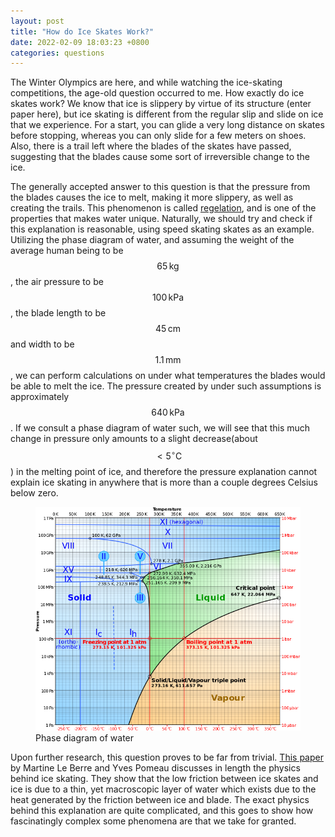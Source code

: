 ```yaml
---
layout: post
title: "How do Ice Skates Work?"
date: 2022-02-09 18:03:23 +0800
categories: questions
---
```


The Winter Olympics are here, and while watching the ice-skating competitions, the age-old question occurred to me. How exactly do ice skates work? We know that ice is slippery by virtue of its structure (enter paper here), but ice skating is different from the regular slip and slide on ice that we experience. For a start, you can glide a very long distance on skates before stopping, whereas you can only slide for a few meters on shoes. Also, there is a trail left where the blades of the skates have passed, suggesting that the blades cause some sort of irreversible change to the ice. 


The generally accepted answer to this question is that the pressure from the blades causes the ice to melt, making it more slippery, as well as creating the trails. This phenomenon is called [regelation](https://en.m.wikipedia.org/wiki/Regelation), and is one of the properties that makes water unique. Naturally, we should try and check if this explanation is reasonable, using speed skating skates as an example. Utilizing the phase diagram of water, and assuming the weight of the average human being to be $$ 65 \,\mathrm{kg} $$, the air pressure to be $$ 100 \,\mathrm{kPa} $$, the blade length to be $$ 45 \,\mathrm{cm} $$ and width to be $$ 1.1 \,\mathrm{mm} $$, we can perform calculations on under what temperatures the blades would be able to melt the ice. The pressure created by under such assumptions is approximately $$ 640 \,\mathrm{kPa} $$. If we consult a phase diagram of water such, we will see that this much change in pressure only amounts to a slight decrease(about $$ <5^\circ \mathrm{C} $$) in the melting point of ice, and therefore the pressure explanation cannot explain ice skating in anywhere that is more than a couple degrees Celsius below zero.

<figure>
    <img src="/assets/2022-02-09/phase_diagram.PNG"
         alt="Phase Diagram of Water">
    <figcaption>Phase diagram of water</figcaption>
</figure>


Upon further research, this question proves to be far from trivial. [This paper](https://www.sciencedirect.com/science/article/pii/S0020746215000335) by Martine Le Berre and Yves Pomeau discusses in length the physics behind ice skating. They show that the low friction between ice skates and ice is due to a thin, yet macroscopic layer of water which exists due to the heat generated by the friction between ice and blade. The exact physics behind this explanation are quite complicated, and this goes to show how fascinatingly complex some phenomena are that we take for granted.